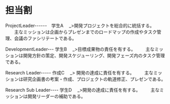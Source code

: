 # 担当割
ProjectLeader------　学生A
　_>開発プロジェクトを総合的に統括する。
　　主なミッションは企画からプレゼンまでのロードマップの作成やタスク管理、会議のファシリテートである。

DevelopmentLeader--- 学生B
　_>目標成果物の責任を有する。
　　主なミッションは開発方針の策定、開発スケジューリング、開発フェーズ内のタスク管理である。

Research Leader----- 作成C
　_> 開発の達成に責任を有する。
　　主なミッションは研究企画書の考案・作成、プロジェクトの軌道修正、プレゼンである。

Research Sub Leader---- 学生D
　_>開発の達成に責任を有する。
　　主なミッションは開発リーダーの補助である。